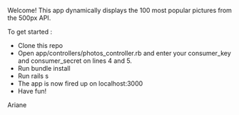 Welcome!
This app dynamically displays the 100 most popular pictures from the 500px API.

To get started :

- Clone this repo
- Open app/controllers/photos_controller.rb and enter your consumer_key and consumer_secret on lines 4 and 5.
- Run bundle install
- Run rails s
- The app is now fired up on localhost:3000
- Have fun!

Ariane
